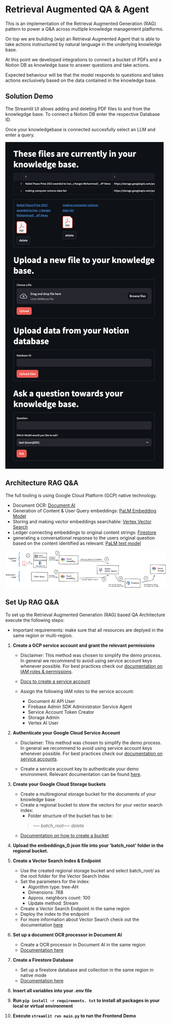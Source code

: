 # Retrieval Augmented QA & Agent

This is an implementation of the Retrieval Augmented Generation (RAG) pattern to power a Q&A across mutliple knowledge management platforms.

On top we are building (wip) an Retrieval Augmented Agent that is able to take actions instructured by natural language in the underlying knowledge base.

At this point we developed integrations to connect a bucket of PDFs and a Notion DB as knowledge base to answer questions and take actions.

Expected behaviour will be that the model responds to questions and takes actions exclusively based on the data contained in the knowledge base.

## Solution Demo

The Streamlit UI allows adding and deleting PDF files to and from the knowlegdge base. To connect a Notion DB enter the respective Database ID.

Once your knowledgebase is connected succesfully select an LLM and enter a query.

![user interface demo](./ui_demo.png)

## Architecture RAG Q&A
The full tooling is using Google Cloud Platform (GCP) native technology.

* Document OCR: [Document AI](https://cloud.google.com/document-ai/docs/overview)
* Generation of Content & User Query embeddings: [PaLM Embedding Model](https://cloud.google.com/vertex-ai/docs/generative-ai/embeddings/get-text-embeddings)
* Storing and making vector embeddings searchable: [Vertex Vector Search](https://cloud.google.com/vertex-ai/docs/vector-search/overview)
* Ledger connecting embeddings to original content strings: [Firestore](https://firebase.google.com/docs/firestore)
* generating a conversational response to the users original question based on the content identified as relevant: [PaLM text model](https://cloud.google.com/vertex-ai/docs/generative-ai/text/test-text-prompts)

![Retrieval Augmented Generation (RAG) based QA Architecture](./rag_qa.png)

## Set Up RAG Q&A
To set up the Retrieval Augmented Generation (RAG) based QA Architecture execute the following steps:

* Important requirements: make sure that all resources are deplyed in the same region or multi-region.

1. **Create a GCP service account and grant the relevant permissions**
    * Disclaimer: This method was chosen to simplify the demo process. In general we recommend to avoid using service account keys whenever possible. For best practices check our [documentation on IAM roles & permissions](https://cloud.google.com/iam/docs/roles-overview).

    * [Docs to create a service account](https://cloud.google.com/iam/docs/service-accounts-create#iam-service-accounts-create-console)
    * Assign the following IAM roles to the service account:
        * Document AI API User
        * Firebase Admin SDK Administrator Service Agent
        * Service Account Token Creator
        * Storage Admin
        * Vertex AI User

2. **Authenticate your Google Cloud Service Account**
    * Disclaimer: This method was chosen to simplify the demo process. In general we recommend to avoid using service account keys whenever possible. For best practices check our [documentation on service accounts](https://cloud.google.com/iam/docs/best-practices-service-accounts).

    * Create a service account key to authenticate your demo environment. Relevant documentation can be found [here](https://cloud.google.com/iam/docs/keys-create-delete).

3. **Create your Google Cloud Storage buckets**
    * Create a multiregional storage bucket for the documents of your knowledge base
    * Create a regional bucket to store the vectors for your vector search index:
        * Folder structure of the bucket has to be: 
        > *── batch_root── delete*
    * [Documentation on how to create a bucket](https://cloud.google.com/storage/docs/creating-buckets#storage-create-bucket-console)

4. **Upload the embeddings_0.json file into your 'batch_root' folder in the regional bucket.**

5. **Create a Vector Search Index & Endpoint**
    * Use the created regional storage bucket and select batch_root/ as the root folder for the Vector Search Index
    * Set the parameters for the index:
        * Algorithm type: tree-AH
        * Dimensions: 768
        * Approx. neighbors count: 100
        * Update method: Stream
    * Create a Vector Search Endpoint in the same region
    * Deploy the index to the endpoint
    * For more information about Vector Search check out the documentation [here](https://cloud.google.com/vertex-ai/docs/vector-search/create-manage-index)

6. **Set up a document OCR processor in Document AI**
    * Create a OCR processor in Document AI in the same region
    * [Documentation here](https://cloud.google.com/document-ai/docs/enterprise-document-ocr)

7. **Create a Firestore Database**
    * Set up a firestore database and collection in the same region in native mode
    * [Documentation here](https://firebase.google.com/docs/firestore/quickstart)

8. **Insert all variables into your .env file**

9. **Run `pip install -r requirements. txt` to install all packages in your local or virtual environment**

10. **Execute `streamlit run main.py` to run the Frontend Demo**
    
    
    




